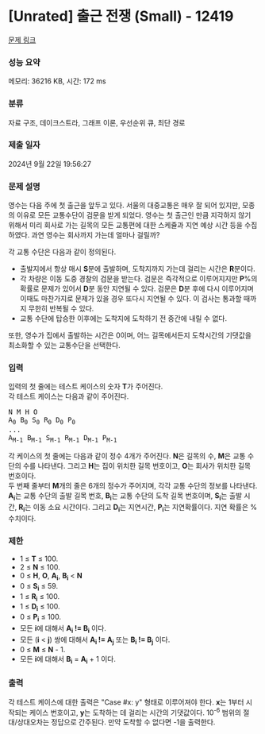 # [Unrated] 출근 전쟁 (Small) - 12419 

[문제 링크](https://www.acmicpc.net/problem/12419) 

### 성능 요약

메모리: 36216 KB, 시간: 172 ms

### 분류

자료 구조, 데이크스트라, 그래프 이론, 우선순위 큐, 최단 경로

### 제출 일자

2024년 9월 22일 19:56:27

### 문제 설명

<p>영수는 다음 주에 첫 출근을 앞두고 있다. 서울의 대중교통은 매우 잘 되어 있지만, 모종의 이유로 모든 교통수단이 검문을 받게 되었다. 영수는 첫 출근인 만큼 지각하지 않기 위해서 미리 회사로 가는 길목의 모든 교통편에 대한 스케쥴과 지연 예상 시간 등을 수집하였다. 과연 영수는 회사까지 가는데 얼마나 걸릴까?</p>

<p>각 교통 수단은 다음과 같이 정의된다. </p>

<ul>
	<li>출발지에서 항상 매시 <strong>S</strong>분에 출발하며, 도착지까지 가는데 걸리는 시간은 <strong>R</strong>분이다.</li>
	<li>각 차량은 이동 도중 경찰의 검문을 받는다. 검문은 즉각적으로 이루어지지만 <strong>P</strong>%의 확률로 문제가 있어서 <strong>D</strong>분 동안 지연될 수 있다. 검문은 <strong>D</strong>분 후에 다시 이루어지며 이때도 마찬가지로 문제가 있을 경우 또다시 지연될 수 있다. 이 검사는 통과할 때까지 무한히 반복될 수 있다.</li>
	<li>교통 수단에 탑승한 이후에는 도착지에 도착하기 전 중간에 내릴 수 없다.</li>
</ul>

<p>또한, 영수가 집에서 출발하는 시간은 0이며, 어느 길목에서든지 도착시간의 기댓값을 최소화할 수 있는 교통수단을 선택한다.</p>

### 입력 

 <p>입력의 첫 줄에는 테스트 케이스의 숫자 <strong>T</strong>가 주어진다.<br>
각 테스트 케이스는 다음과 같이 주어진다.</p>

<pre>N M H O
A<sub>0</sub> B<sub>0</sub> S<sub>0</sub> R<sub>0</sub> D<sub>0</sub> P<sub>0</sub>
...
A<sub>M-1</sub> B<sub>M-1</sub> S<sub>M-1</sub> R<sub>M-1</sub> D<sub>M-1</sub> P<sub>M-1</sub>
</pre>

<p>각 케이스의 첫 줄에는 다음과 같이 정수 4개가 주어진다. <strong>N</strong>은 길목의 수, <strong>M</strong>은 교통 수단의 수를 나타낸다. 그리고 <strong>H</strong>는 집이 위치한 길목 번호이고, <strong>O</strong>는 회사가 위치한 길목 번호이다.<br>
두 번째 줄부터 <strong>M</strong>개의 줄은 6개의 정수가 주어지며, 각각 교통 수단의 정보를 나타낸다. <strong>A<sub>i</sub></strong>는 교통 수단의 출발 길목 번호, <strong>B<sub>i</sub></strong>는 교통 수단의 도착 길목 번호이며, <strong>S<sub>i</sub></strong>는 출발 시간, <strong>R<sub>i</sub></strong>는 이동 소요 시간이다. 그리고 <strong>D<sub>i</sub></strong>는 지연시간, <strong>P<sub>i</sub></strong>는 지연확률이다. 지연 확률은 % 수치이다.</p>

<h3>제한</h3>

<ul>
	<li>1 ≤ <strong>T</strong> ≤ 100.</li>
	<li>2 ≤ <strong>N</strong> ≤ 100.</li>
	<li>0 ≤ <strong>H</strong>, <strong>O</strong>, <strong>A<sub>i</sub></strong>, <strong>B<sub>i</sub></strong> < <strong>N</strong></li>
	<li>0 ≤ <strong>S<sub>i</sub></strong> ≤ 59.</li>
	<li>1 ≤ <strong>R<sub>i</sub></strong> ≤ 100.</li>
	<li>1 ≤ <strong>D<sub>i</sub></strong> ≤ 100.</li>
	<li>0 ≤ <strong>P<sub>i</sub></strong> ≤ 100.</li>
	<li>모든 <strong>i</strong>에 대해서 <strong>A<sub>i</sub> != B<sub>i</sub></strong> 이다.</li>
	<li>모든 (<strong>i</strong> < <strong>j</strong>) 쌍에 대해서 <strong>A<sub>i</sub> != A<sub>j</sub></strong> 또는 <strong>B<sub>i</sub> != B<sub>j</sub></strong> 이다.</li>
	<li>0 ≤ <strong>M</strong> ≤ <strong>N</strong> - 1.</li>
	<li>모든 <strong>i</strong>에 대해서 <strong>B<sub>i</sub></strong> = <strong>A<sub>i</sub></strong> + 1 이다.</li>
</ul>

### 출력 

 <p>각 테스트 케이스에 대한 출력은 "Case #x: y" 형태로 이루어져야 한다. <strong>x</strong>는 1부터 시작되는 케이스 번호이고, <strong>y</strong>는 도착하는 데 걸리는 시간의 기댓값이다. 10<sup>-6</sup> 범위의 절대/상대오차는 정답으로 간주된다. 만약 도착할 수 없다면 -1을 출력한다.</p>

